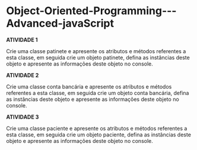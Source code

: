 # Object-Oriented-Programming---Advanced-javaScript

**ATIVIDADE 1**

Crie uma classe patinete e apresente os atributos e métodos referentes a esta classe, em seguida crie um objeto patinete, defina as instâncias deste objeto e apresente as informações deste objeto no console.

**ATIVIDADE 2**

Crie uma classe conta bancária e apresente os atributos e métodos referentes a esta classe, em seguida crie um objeto conta bancária, defina as instâncias deste objeto e apresente as informações deste objeto no console.

**ATIVIDADE 3**

Crie uma classe paciente e apresente os atributos e métodos referentes a esta classe, em seguida crie um objeto paciente, defina as instâncias deste objeto e apresente as informações deste objeto no console.
